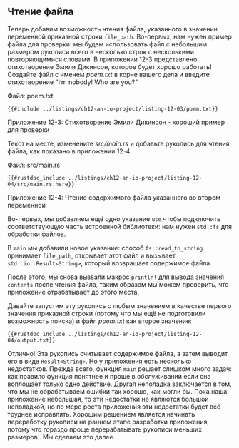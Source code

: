 ## Чтение файла

Теперь добавим возможность чтения файла, указанного в значении переменной приказной строки `file_path`. Во-первых, нам нужен пример файла для проверки: мы будем использовать файл с небольшим размером рукописи всего в несколько строк с несколькими повторяющимися словами. В приложении 12-3 представлено стихотворение Эмили Дикинсон, которое будет хорошо работать! Создайте файл с именем _poem.txt_ в корне вашего дела и введите стихотворение "I’m nobody! Who are you?"

<span class="filename">Файл: poem.txt</span>

```text
{{#include ../listings/ch12-an-io-project/listing-12-03/poem.txt}}
```

<span class="caption">Приложение 12-3: Стихотворение Эмили Дикинсон - хороший пример для проверки</span>

Текст на месте, изменените _src/main.rs_ и добавьте рукопись для чтения файла, как показано в приложении 12-4.

<span class="filename">Файл: src/main.rs</span>

```rust,should_panic,noplayground
{{#rustdoc_include ../listings/ch12-an-io-project/listing-12-04/src/main.rs:here}}
```

<span class="caption">Приложение 12-4: Чтение содержимого файла указанного во втором переменной</span>

Во-первых, мы добавляем ещё одно указание `use` чтобы подключить соответствующую часть встроенной библиотеки: нам нужен `std::fs` для обработки файлов.

В `main` мы добавили новое указание: способ `fs::read_to_string` принимает `file_path`, открывает этот файл и вызывает `std::io::Result<String>`, который возвращает содержимое файла.

После этого, мы снова вызвали макрос `println!` для вывода значения `contents` после чтения файла, таким образом мы можем проверить, что приложение отрабатывает до этого места.

Давайте запустим эту рукопись с любым значением в качестве первого значения приказной строки (потому что мы ещё не подготовили возможность поиска) и файл _poem.txt_ как второе значение:

```console
{{#rustdoc_include ../listings/ch12-an-io-project/listing-12-04/output.txt}}
```

Отлично! Эта рукопись считывает содержимое файла, а затем выводит его в виде `Result<String>`. Но у приложения есть несколько недостатков. Прежде всего, функция `main` решает слишком много задач: как правило функция понятнее и проще в обслуживании если она воплощает только одно действие. Другая неполадка заключается в том, что мы не обрабатываем ошибки так хорошо, как могли бы. Пока наша приложение небольшая, то эти недостатки не являются большой неполадкой, но по мере роста приложения эти недостатки будет всё труднее исправлять. Хорошим решением является начинать переработку рукописи на раннем этапе разработки приложения, потому что гораздо проще перерабатывать рукописи меньших размеров . Мы сделаем это далее.

